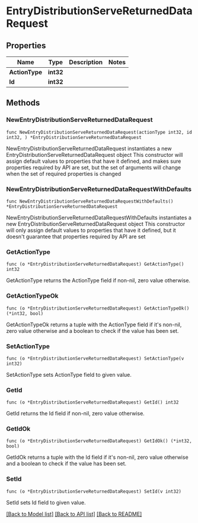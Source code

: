 # EntryDistributionServeReturnedDataRequest

## Properties

Name | Type | Description | Notes
------------ | ------------- | ------------- | -------------
**ActionType** | **int32** |  | 
**Id** | **int32** |  | 

## Methods

### NewEntryDistributionServeReturnedDataRequest

`func NewEntryDistributionServeReturnedDataRequest(actionType int32, id int32, ) *EntryDistributionServeReturnedDataRequest`

NewEntryDistributionServeReturnedDataRequest instantiates a new EntryDistributionServeReturnedDataRequest object
This constructor will assign default values to properties that have it defined,
and makes sure properties required by API are set, but the set of arguments
will change when the set of required properties is changed

### NewEntryDistributionServeReturnedDataRequestWithDefaults

`func NewEntryDistributionServeReturnedDataRequestWithDefaults() *EntryDistributionServeReturnedDataRequest`

NewEntryDistributionServeReturnedDataRequestWithDefaults instantiates a new EntryDistributionServeReturnedDataRequest object
This constructor will only assign default values to properties that have it defined,
but it doesn't guarantee that properties required by API are set

### GetActionType

`func (o *EntryDistributionServeReturnedDataRequest) GetActionType() int32`

GetActionType returns the ActionType field if non-nil, zero value otherwise.

### GetActionTypeOk

`func (o *EntryDistributionServeReturnedDataRequest) GetActionTypeOk() (*int32, bool)`

GetActionTypeOk returns a tuple with the ActionType field if it's non-nil, zero value otherwise
and a boolean to check if the value has been set.

### SetActionType

`func (o *EntryDistributionServeReturnedDataRequest) SetActionType(v int32)`

SetActionType sets ActionType field to given value.


### GetId

`func (o *EntryDistributionServeReturnedDataRequest) GetId() int32`

GetId returns the Id field if non-nil, zero value otherwise.

### GetIdOk

`func (o *EntryDistributionServeReturnedDataRequest) GetIdOk() (*int32, bool)`

GetIdOk returns a tuple with the Id field if it's non-nil, zero value otherwise
and a boolean to check if the value has been set.

### SetId

`func (o *EntryDistributionServeReturnedDataRequest) SetId(v int32)`

SetId sets Id field to given value.



[[Back to Model list]](../README.md#documentation-for-models) [[Back to API list]](../README.md#documentation-for-api-endpoints) [[Back to README]](../README.md)


